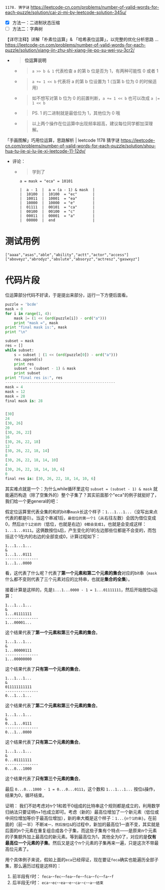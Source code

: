 
`1178. 猜字谜` https://leetcode-cn.com/problems/number-of-valid-words-for-each-puzzle/solution/cai-zi-mi-by-leetcode-solution-345u/
- [x] 方法一：二进制状态压缩
- [ ] 方法二：字典树

【详尽注释】详解「朴素位运算」& 「哈希表位运算」，以完整的优化分析思路 ... https://leetcode-cn.com/problems/number-of-valid-words-for-each-puzzle/solution/xiang-jin-zhu-shi-xiang-jie-po-su-wei-yu-3cr2/
- > **位运算说明**
  * > `a >> b & 1` 代表检查 a 的第 b 位是否为 1，有两种可能性 0 或者 1
  * > `a += 1 << b` 代表将 a 的第 b 位设置为 1 (当第 b 位为 0 的时候适用)
  * > 如不想写对第 b 位为 0 的前置判断，`a += 1 << b` 也可以改成 `a |= 1 << b`
  * > PS. 1 的二进制就是最低位为 1，其他位为 0 哦
  * > 以上两个操作在位运算中出现频率超高，建议每位同学都加深理解。

「手画图解」巧用位运算，思路解析 | leetcode 1178 猜字谜 https://leetcode-cn.com/problems/number-of-valid-words-for-each-puzzle/solution/shou-hua-tu-jie-si-lu-jie-xi-leetcode-11-12dy/
- 评论：
  * > 学到了
    ```console
    a = mask = "eca" = 10101

    |  a - 1  |  a = (a - 1) & mask  |
    |  10100  |  10100  = "ec"       |
    |  10011  |  10001  = "ea"       |
    |  10000  |  10000  = "e"        |
    |  01111  |  00101  = "ca"       |
    |  00100  |  00100  = "c"        |
    |  00011  |  00001  = "a"        |
    |  00000  |  end                 |
    ```

# 测试用例

```
["aaaa","asas","able","ability","actt","actor","access"]
["aboveyz","abrodyz","abslute","absoryz","actresz","gaswxyz"]
```

# 代码片段

位运算部分代码不好读，于是提出来部分，运行一下方便后面看。

```py
puzzle = 'bcde'
mask = 0
for i in range(1, 4):
    mask |= (1 << (ord(puzzle[i]) - ord("a")))
    print "mask =", mask
print "final mask is:", mask
print "\n"

subset = mask
res = []
while subset:
    s = subset | (1 << (ord(puzzle[0]) - ord("a")))
    res.append(s)
    print res
    subset = (subset - 1) & mask
    print subset
print "final res is:", res
--------------------------------------------------
mask = 4
mask = 12
mask = 28
final mask is: 28


[30]
24
[30, 26]
20
[30, 26, 22]
16
[30, 26, 22, 18]
12
[30, 26, 22, 18, 14]
8
[30, 26, 22, 18, 14, 10]
4
[30, 26, 22, 18, 14, 10, 6]
0
final res is: [30, 26, 22, 18, 14, 10, 6]
```

其实难点就是一个：为什么while循环里这句 `subset = (subset - 1) & mask` 就能遍历构造（除了空集外的）整个子集了？其实前面那个"eca"的例子就挺好了，我们给一个更general的吧：

假定位运算里代表全集的和的bit串`mask`长这个样子：`1...1...1...`（没写出来点代表的都是0）。当这个串减1后，`最低位的第一个1`（从右往左数）会因为借位变成0，然后`这个1之前的`（低位，也就是右边）`0都会变成1`，也就是会变成这样：`1...1...0111`。这俩数按位`&`后，产生变化的1的左边那些位都是不会变的，而包括这个1在内的右边的全部变成0，计算过程如下：
```console
1...1...1...
&
1...1...0111
---------------
1...1...0000
```
看，这代表了什么呢？代表了**第一个元素和第二个元素的集合**对应的bit串（`mask`什么都不变则代表了三个元素对应的比特串，也就是**集合的全集**）。

接着计算是这样的，先是`1...1...0000 - 1 = 1...01111111`，然后开始按位`&`运算：
```console
1...1...1...
&
1...01111111
---------------
1...00001...
```
这个结果代表了**第一个元素和第三个元素的集合**。

```console
1...1...1...
&
1...00000111
---------------
1...00000000
```
这个结果代表了**只有第一个元素的集合**。

```console
1...1...1...
&
011111111111
---------------
0...1...1...
```
这个结果代表了**第二个元素和第三个元素的集合**。

```console
1...1...1...
&
0...1...0111
---------------
0...1...0000
```
这个结果代表了**只有第二个元素的集合**。

```console
1...1...1...
&
0...01111111
---------------
0...0...1000
```
这个结果代表了**只有第三个元素的集合**。

最后 `0...0...1000 - 1 = 0...0...0111`，这个数和 `1...1...1...` 按位`&`操作，结果为0，循环结束。

证明： 我们不妨考虑对n个1和若干0组成的比特串这个规则都是成立的，利用数学归纳法只要证明n+1也成立即可。考虑（新的）最高位增加了一个新元素（低位或中间位增加等价于最高位增加），新的串大概是这个样子：`1...{n个1的串}`。在前面的（前一半）不断`减一，然后按位&`的过程中，新加的最高位1一直不变，其实就是后面的n个元素在重复组合成各个子集，而这些子集有个特点——是原来n个元素的子集额外加上最高位的新元素。等到最高位为1，其他全为0了，对应的是**仅有最高位一个元素的子集**。然后又是这个n个元素的子集再来一遍，只是这次不带最高位元素了。

用个具体例子来说，假如上面的`eca`已经得证，现在要证`feca`确实也能遍历全部子集，那么遍历过程是这样的：

1. 前半段有`f`时： `feca`--`fec`--`fea`--`fe`--`fca`--`fc`--`fa`--`f`
2. 后半段无`f`时： `eca`--`ec`--`ea`--`e`--`ca`--`c`--`a`--`结束`

